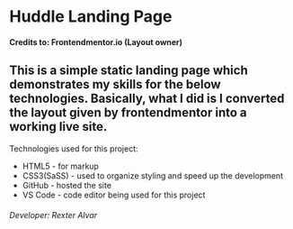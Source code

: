 # Huddle Landing Page
#### Credits to: Frontendmentor.io (Layout owner)

## This is a simple static landing page which demonstrates my skills for the below technologies. Basically, what I did is I converted the layout given by frontendmentor into a working live site.

Technologies used for this project:
+  HTML5 - for markup
+  CSS3(SaSS) - used to organize styling and speed up the development
+  GitHub - hosted the site
+  VS Code - code editor being used for this project


###### Developer: Rexter Alvar